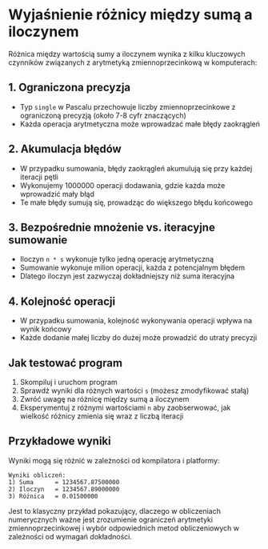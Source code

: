# Wyjaśnienie różnicy między sumą a iloczynem

Różnica między wartością sumy a iloczynem wynika z kilku kluczowych czynników związanych z arytmetyką zmiennoprzecinkową w komputerach:

## 1. Ograniczona precyzja

- Typ `single` w Pascalu przechowuje liczby zmiennoprzecinkowe z ograniczoną precyzją (około 7-8 cyfr znaczących)
- Każda operacja arytmetyczna może wprowadzać małe błędy zaokrągleń

## 2. Akumulacja błędów

- W przypadku sumowania, błędy zaokrągleń akumulują się przy każdej iteracji pętli
- Wykonujemy 1000000 operacji dodawania, gdzie każda może wprowadzić mały błąd
- Te małe błędy sumują się, prowadząc do większego błędu końcowego

## 3. Bezpośrednie mnożenie vs. iteracyjne sumowanie

- Iloczyn `n * s` wykonuje tylko jedną operację arytmetyczną
- Sumowanie wykonuje milion operacji, każda z potencjalnym błędem
- Dlatego iloczyn jest zazwyczaj dokładniejszy niż suma iteracyjna

## 4. Kolejność operacji

- W przypadku sumowania, kolejność wykonywania operacji wpływa na wynik końcowy
- Każde dodanie małej liczby do dużej może prowadzić do utraty precyzji

## Jak testować program

1. Skompiluj i uruchom program
2. Sprawdź wyniki dla różnych wartości `s` (możesz zmodyfikować stałą)
3. Zwróć uwagę na różnicę między sumą a iloczynem
4. Eksperymentuj z różnymi wartościami `n` aby zaobserwować, jak wielkość różnicy zmienia się wraz z liczbą iteracji

## Przykładowe wyniki

Wyniki mogą się różnić w zależności od kompilatora i platformy:

```
Wyniki obliczeń:
1) Suma      = 1234567.87500000
2) Iloczyn   = 1234567.89000000
3) Różnica   = 0.01500000
```

Jest to klasyczny przykład pokazujący, dlaczego w obliczeniach numerycznych ważne jest zrozumienie ograniczeń arytmetyki zmiennoprzecinkowej i wybór odpowiednich metod obliczeniowych w zależności od wymagań dokładności.